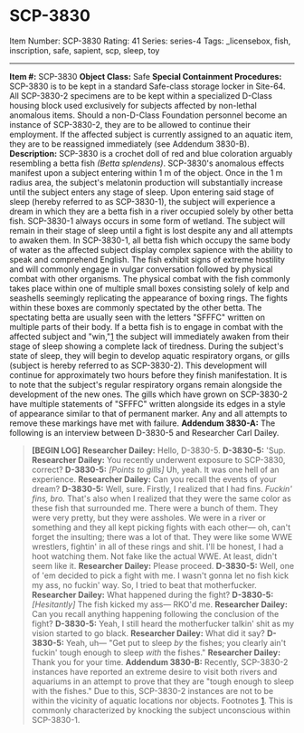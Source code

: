 # SCP-3830
Item Number: SCP-3830
Rating: 41
Series: series-4
Tags: _licensebox, fish, inscription, safe, sapient, scp, sleep, toy

---

**Item #:** SCP-3830
**Object Class:** Safe
**Special Containment Procedures:** SCP-3830 is to be kept in a standard Safe-class storage locker in Site-64. All SCP-3830-2 specimens are to be kept within a specialized D-Class housing block used exclusively for subjects affected by non-lethal anomalous items.
Should a non-D-Class Foundation personnel become an instance of SCP-3830-2, they are to be allowed to continue their employment. If the affected subject is currently assigned to an aquatic item, they are to be reassigned immediately (see Addendum 3830-B).
**Description:** SCP-3830 is a crochet doll of red and blue coloration arguably resembling a betta fish _(Betta splendens)_.
SCP-3830's anomalous effects manifest upon a subject entering within 1 m of the object. Once in the 1 m radius area, the subject's melatonin production will substantially increase until the subject enters any stage of sleep.
Upon entering said stage of sleep (hereby referred to as SCP-3830-1), the subject will experience a dream in which they are a betta fish in a river occupied solely by other betta fish. SCP-3830-1 always occurs in some form of wetland. The subject will remain in their stage of sleep until a fight is lost despite any and all attempts to awaken them.
In SCP-3830-1, all betta fish which occupy the same body of water as the affected subject display complex sapience with the ability to speak and comprehend English. The fish exhibit signs of extreme hostility and will commonly engage in vulgar conversation followed by physical combat with other organisms.
The physical combat with the fish commonly takes place within one of multiple small boxes consisting solely of kelp and seashells seemingly replicating the appearance of boxing rings. The fights within these boxes are commonly spectated by the other betta. The spectating betta are usually seen with the letters "SFFFC" written on multiple parts of their body.
If a betta fish is to engage in combat with the affected subject and "win,"[1](javascript:;) the subject will immediately awaken from their stage of sleep showing a complete lack of tiredness.
During the subject's state of sleep, they will begin to develop aquatic respiratory organs, or gills (subject is hereby referred to as SCP-3830-2). This development will continue for approximately two hours before they finish manifestation. It is to note that the subject's regular respiratory organs remain alongside the development of the new ones.
The gills which have grown on SCP-3830-2 have multiple statements of "SFFFC" written alongside its edges in a style of appearance similar to that of permanent marker. Any and all attempts to remove these markings have met with failure.
**Addendum 3830-A:** The following is an interview between D-3830-5 and Researcher Carl Dailey.
> **[BEGIN LOG]**
> **Researcher Dailey:** Hello, D-3830-5.
> **D-3830-5:** 'Sup.
> **Researcher Dailey:** You recently underwent exposure to SCP-3830, correct?
> **D-3830-5:** _[Points to gills]_ Uh, yeah. It was one hell of an experience.
> **Researcher Dailey:** Can you recall the events of your dream?
> **D-3830-5:** Well, sure. Firstly, I realized that I had fins. _Fuckin' fins, bro._ That's also when I realized that they were the same color as these fish that surrounded me. There were a bunch of them. They were very pretty, but they were assholes. We were in a river or something and they all kept picking fights with each other— oh, can't forget the insulting; there was a lot of that. They were like some WWE wrestlers, fightin' in all of these rings and shit. I'll be honest, I had a hoot watching them. Not fake like the actual WWE. At least, didn't seem like it.
> **Researcher Dailey:** Please proceed.
> **D-3830-5:** Well, one of 'em decided to pick a fight with me. I wasn't gonna let no fish kick my ass, no fuckin' way. So, I tried to beat that motherfucker.
> **Researcher Dailey:** What happened during the fight?
> **D-3830-5:** _[Hesitantly]_ The fish kicked my ass— RKO'd me.
> **Researcher Dailey:** Can you recall anything happening following the conclusion of the fight?
> **D-3830-5:** Yeah, I still heard the motherfucker talkin' shit as my vision started to go black.
> **Researcher Dailey:** What did it say?
> **D-3830-5:** Yeah, uh— "Get put to sleep _by_ the fishes; you clearly ain't fuckin' tough enough to sleep _with_ the fishes."
> **Researcher Dailey:** Thank you for your time.
**Addendum 3830-B:** Recently, SCP-3830-2 instances have reported an extreme desire to visit both rivers and aquariums in an attempt to prove that they are "tough enough to sleep with the fishes." Due to this, SCP-3830-2 instances are not to be within the vicinity of aquatic locations nor objects.
Footnotes
[1](javascript:;). This is commonly characterized by knocking the subject unconscious within SCP-3830-1.